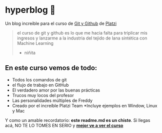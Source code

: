 # hyperblog 💚
Un blog increible para el curso de [Git y Github](https://platzi.com/git-github/ "Curso de Git y Github") de [Platzi](https://platzi.com/ "Platzi")
> el curso de git y github es lo que me hacia falta para triplicar mis ingresos y lanzarme a la industria del tejido de lana sintética con Machine Learning
> - niñita

## En este curso vemos de todo:
* Todos los comandos de git
* el flujo de trabajo en GitHub
* El verdadero amor por las buenas prácticas
* Trucos muy locos del profesor
* Las personalidades múltiples de Freddy
* Creado por el increíble Platzi Team
*Incluye ejemplos en Window, Linux y Mac

Y como un amable recordatorio: **este readme.md es un chiste**. Si llegas acá, NO TE LO TOMES EN SERIO y [**mejor ve a ver el curso**](https://platzi.com/git-github/ "a ver el curso")



